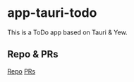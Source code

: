 # app-tauri-todo
This is a ToDo app based on Tauri & Yew.

## Repo & PRs
[Repo](https://github.com/GmsGarcia/app-tauri-todo) 
[PRs](https://github.com/GmsGarcia/app-tauri-todo/pull-requests)